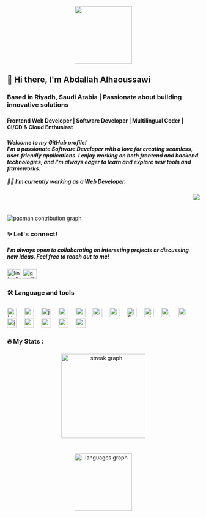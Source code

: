 <div align="center">
  <img height="150" src="https://media.giphy.com/media/M9gbBd9nbDrOTu1Mqx/giphy.gif"  />
</div>

###

<h2 align="left">👋 Hi there, I'm Abdallah Alhaoussawi</h2>

###

<h3 align="left">Based in Riyadh, Saudi Arabia | Passionate about  building innovative solutions</h3>

###

<h4 align="left">Frontend Web Developer | Software Developer | Multilingual Coder | CI/CD & Cloud Enthusiast</h4>

###

<h5 align="left">Welcome to my GitHub profile!<br>I'm a passionate Software Developer with a love for creating seamless, user-friendly applications. I enjoy working on both frontend and backend technologies, and I'm always eager to learn and explore new tools and frameworks.<br><br>👩‍💻 I’m currently working as a Web Developer.</h5>

###

<div align="right">
  <img src="https://visitor-badge.laobi.icu/badge?page_id=AbdallahAlhawsawi.AbdallahAlhawsawi&"  />
</div>

###

<br clear="both">

<picture>
  <source media="(prefers-color-scheme: dark)" srcset="https://raw.githubusercontent.com/AbdallahAlhawsawi/AbdallahAlhawsawi/output/pacman-contribution-graph-dark.svg">
  <source media="(prefers-color-scheme: light)" srcset="https://raw.githubusercontent.com/AbdallahAlhawsawi/AbdallahAlhawsawi/output/pacman-contribution-graph.svg">
  <img alt="pacman contribution graph" src="https://raw.githubusercontent.com/AbdallahAlhawsawi/AbdallahAlhawsawi/output/pacman-contribution-graph.svg">
</picture>

###

<h3 align="left">✨ Let's connect!</h3>

###

<h5 align="left">I'm always open to collaborating on interesting projects or discussing new ideas. Feel free to reach out to me!</h5>

###

<div align="left">
  <a href="https://www.linkedin.com/in/abdallahalhaoussawi/" target="_blank">
    <img src="https://raw.githubusercontent.com/maurodesouza/profile-readme-generator/master/src/assets/icons/social/linkedin/default.svg" width="37" height="25" alt="linkedin logo"  />
  </a>
  <a href="mailto:abdallah.hwi@gmail.com" target="_blank">
    <img src="https://raw.githubusercontent.com/maurodesouza/profile-readme-generator/master/src/assets/icons/social/gmail/default.svg" width="37" height="25" alt="gmail logo"  />
  </a>
</div>

###

<h3 align="left">🛠 Language and tools</h3>

###

<div align="left">
  <img src="https://cdn.jsdelivr.net/gh/devicons/devicon/icons/html5/html5-original.svg" height="25" alt="html5 logo"  />
  <img width="12" />
  <img src="https://cdn.jsdelivr.net/gh/devicons/devicon/icons/css3/css3-original.svg" height="25" alt="css logo"  />
  <img width="12" />
  <img src="https://cdn.jsdelivr.net/gh/devicons/devicon/icons/javascript/javascript-original.svg" height="25" alt="javascript logo"  />
  <img width="12" />
  <img src="https://cdn.jsdelivr.net/gh/devicons/devicon/icons/angularjs/angularjs-original.svg" height="25" alt="angularjs logo"  />
  <img width="12" />
  <img src="https://cdn.jsdelivr.net/gh/devicons/devicon/icons/vscode/vscode-original.svg" height="25" alt="vscode logo"  />
  <img width="12" />
  <img src="https://cdn.jsdelivr.net/gh/devicons/devicon/icons/apache/apache-original.svg" height="25" alt="apache logo"  />
  <img width="12" />
  <img src="https://cdn.jsdelivr.net/gh/devicons/devicon/icons/canva/canva-original.svg" height="25" alt="canva logo"  />
  <img width="12" />
  <img src="https://cdn.jsdelivr.net/gh/devicons/devicon/icons/figma/figma-original.svg" height="25" alt="figma logo"  />
  <img width="12" />
  <img src="https://cdn.simpleicons.org/git/F05032" height="25" alt="git logo"  />
  <img width="12" />
  <img src="https://cdn.jsdelivr.net/gh/devicons/devicon/icons/cplusplus/cplusplus-original.svg" height="25" alt="cplusplus logo"  />
  <img width="12" />
  <img src="https://cdn.jsdelivr.net/gh/devicons/devicon/icons/csharp/csharp-original.svg" height="25" alt="csharp logo"  />
  <img width="12" />
  <img src="https://cdn.jsdelivr.net/gh/devicons/devicon/icons/java/java-original.svg" height="25" alt="java logo"  />
  <img width="12" />
  <img src="https://cdn.jsdelivr.net/gh/devicons/devicon/icons/oracle/oracle-original.svg" height="25" alt="oracle logo"  />
  <img width="12" />
  <img src="https://cdn.jsdelivr.net/gh/devicons/devicon/icons/mysql/mysql-original.svg" height="25" alt="mysql logo"  />
  <img width="12" />
  <img src="https://cdn.jsdelivr.net/gh/devicons/devicon/icons/googlecloud/googlecloud-original.svg" height="25" alt="googlecloud logo"  />
  <img width="12" />
  <img src="https://cdn.simpleicons.org/wordpress/21759B" height="25" alt="wordpress logo"  />
</div>

###

<h3 align="left">🔥   My Stats :</h3>

###

<div align="center">
  <img src="https://streak-stats.demolab.com?user=AbdallahAlhawsawi&locale=en&mode=daily&theme=dark&hide_border=false&border_radius=5&order=3" height="220" alt="streak graph"  />
</div>

###

<br clear="both">

<div align="center">
  <img src="https://github-readme-stats.vercel.app/api/top-langs?username=AbdallahAlhawsawi&locale=en&hide_title=false&layout=compact&card_width=320&langs_count=5&theme=dracula&hide_border=false&order=2" height="150" alt="languages graph"  />
</div>

###

